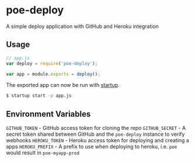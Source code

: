 poe-deploy
==========

A simple deploy application with GitHub and Heroku integration

Usage
-----

```js
// app.js
var deploy = require('poe-deploy');

var app = module.exports = deploy();
```

The exported app can now be run with [startup](https://github.com/camshaft/startup.git).

```sh
$ startup start -p app.js
```

Environment Variables
---------------------

`GITHUB_TOKEN` - GitHub access token for cloning the repo
`GITHUB_SECRET` - A secret token shared between GitHub and the `poe-deploy` instance to verify webhooks
`HEROKU_TOKEN` - Heroku access token for deploying and creating a apps
`HEROKU_PREFIX` - A prefix to use when deploying to heroku, i.e. `poe` would result in `poe-myapp-prod`
